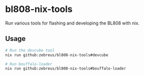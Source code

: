 # bl808-nix-tools

Run various tools for flashing and developing the BL808 with nix.

## Usage

```sh
# Run the devcube tool
nix run github:zebreus/bl808-nix-tools#devcube

# Run bouffalo-loader
nix run github:zebreus/bl808-nix-tools#bouffalo-loader
```
